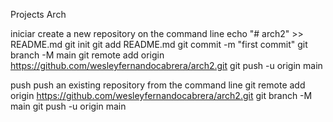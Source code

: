 Projects Arch

iniciar
create a new repository on the command line
echo "# arch2" >> README.md
git init
git add README.md
git commit -m "first commit"
git branch -M main
git remote add origin https://github.com/wesleyfernandocabrera/arch2.git
git push -u origin main

push
push an existing repository from the command line
git remote add origin https://github.com/wesleyfernandocabrera/arch2.git
git branch -M main
git push -u origin main